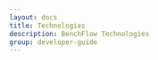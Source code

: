 ```yaml
---
layout: docs
title: Technologies
description: BenchFlow Technologies
group: developer-guide
---
```

